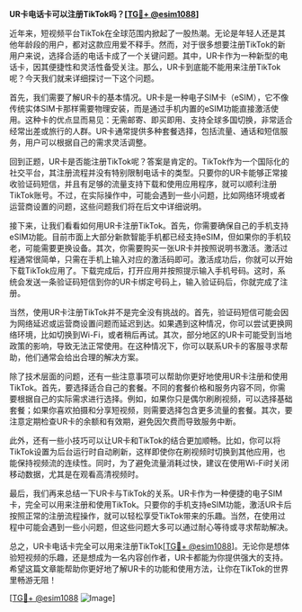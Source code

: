 **UR卡电话卡可以注册TikTok吗？[[TG💪+ @esim1088](https://t.me/s/esim1088)]**

近年来，短视频平台TikTok在全球范围内掀起了一股热潮。无论是年轻人还是其他年龄段的用户，都对这款应用爱不释手。然而，对于很多想要注册TikTok的新用户来说，选择合适的电话卡成了一个关键问题。其中，UR卡作为一种新型的电话卡，因其便捷性和灵活性备受关注。那么，UR卡到底能不能用来注册TikTok呢？今天我们就来详细探讨一下这个问题。

首先，我们需要了解UR卡的基本情况。UR卡是一种电子SIM卡（eSIM），它不像传统实体SIM卡那样需要物理安装，而是通过手机内置的eSIM功能直接激活使用。这种卡的优点显而易见：无需邮寄、即买即用、支持全球多国切换，非常适合经常出差或旅行的人群。UR卡通常提供多种套餐选择，包括流量、通话和短信服务，用户可以根据自己的需求灵活调整。

回到正题，UR卡是否能注册TikTok呢？答案是肯定的。TikTok作为一个国际化的社交平台，其注册流程并没有特别限制电话卡的类型。只要你的UR卡能够正常接收验证码短信，并且有足够的流量支持下载和使用应用程序，就可以顺利注册TikTok账号。不过，在实际操作中，可能会遇到一些小问题，比如网络环境或者运营商设置的问题，这些问题我们将在后文中详细说明。

接下来，让我们看看如何用UR卡注册TikTok。首先，你需要确保自己的手机支持eSIM功能。目前市面上大部分新款智能手机都已经支持eSIM，但如果你的手机较老，可能需要更换设备。其次，你需要购买一张UR卡并按照说明书激活。激活过程通常很简单，只需在手机上输入对应的激活码即可。激活成功后，你就可以开始下载TikTok应用了。下载完成后，打开应用并按照提示输入手机号码。这时，系统会发送一条验证码短信到你的UR卡绑定号码上，输入验证码后，你就完成了注册。

当然，使用UR卡注册TikTok并不是完全没有挑战的。首先，验证码短信可能会因为网络延迟或运营商设置问题而延迟到达。如果遇到这种情况，你可以尝试更换网络环境，比如切换到Wi-Fi，或者稍后再试。其次，部分地区的UR卡可能受到当地政策的影响，导致无法正常使用。在这种情况下，你可以联系UR卡的客服寻求帮助，他们通常会给出合理的解决方案。

除了技术层面的问题，还有一些注意事项可以帮助你更好地使用UR卡注册和使用TikTok。首先，要选择适合自己的套餐。不同的套餐价格和服务内容不同，你需要根据自己的实际需求进行选择。例如，如果你只是偶尔刷刷视频，可以选择基础套餐；如果你喜欢拍摄和分享短视频，则需要选择包含更多流量的套餐。其次，要注意定期检查UR卡的余额和有效期，避免因欠费而导致服务中断。

此外，还有一些小技巧可以让UR卡和TikTok的结合更加顺畅。比如，你可以将TikTok设置为后台运行时自动刷新，这样即使你在刷视频时切换到其他应用，也能保持视频流的连续性。同时，为了避免流量消耗过快，建议在使用Wi-Fi时关闭移动数据，尤其是在观看高清视频时。

最后，我们再来总结一下UR卡与TikTok的关系。UR卡作为一种便捷的电子SIM卡，完全可以用来注册和使用TikTok。只要你的手机支持eSIM功能，激活UR卡后按照正常的注册流程操作，就可以轻松享受TikTok带来的乐趣。当然，在使用过程中可能会遇到一些小问题，但这些问题大多可以通过耐心等待或寻求帮助解决。

总之，UR卡电话卡完全可以用来注册TikTok[[TG💪+ @esim1088](https://t.me/s/esim1088)]。无论你是想体验短视频的乐趣，还是想成为一名内容创作者，UR卡都能为你提供强大的支持。希望这篇文章能帮助你更好地了解UR卡的功能和使用方法，让你在TikTok的世界里畅游无阻！

[[TG💪+ @esim1088](https://t.me/s/esim1088) ![Image](https://i.postimg.cc/4NQfJmqS/Snipaste-2025-05-13-00-14-12.png)]